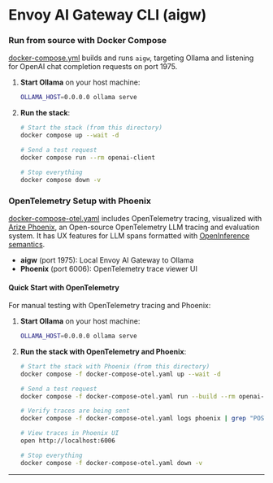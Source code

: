 # Envoy AI Gateway CLI (aigw)

### Run from source with Docker Compose

[docker-compose.yml](docker-compose.yaml) builds and runs `aigw`, targeting
Ollama and listening for OpenAI chat completion requests on port 1975.

1. **Start Ollama** on your host machine:

   ```bash
   OLLAMA_HOST=0.0.0.0 ollama serve
   ```

2. **Run the stack**:

   ```bash
   # Start the stack (from this directory)
   docker compose up --wait -d

   # Send a test request
   docker compose run --rm openai-client

   # Stop everything
   docker compose down -v
   ```

### OpenTelemetry Setup with Phoenix

[docker-compose-otel.yaml](docker-compose-otel.yaml) includes OpenTelemetry tracing,
visualized with [Arize Phoenix](https://phoenix.arize.com), an Open-source
OpenTelemetry LLM tracing and evaluation system. It has UX features for LLM
spans formatted with [OpenInference semantics][openinference].

- **aigw** (port 1975): Local Envoy AI Gateway to Ollama
- **Phoenix** (port 6006): OpenTelemetry trace viewer UI

#### Quick Start with OpenTelemetry

For manual testing with OpenTelemetry tracing and Phoenix:

1. **Start Ollama** on your host machine:
   ```bash
   OLLAMA_HOST=0.0.0.0 ollama serve
   ```

2. **Run the stack with OpenTelemetry and Phoenix**:
   ```bash
   # Start the stack with Phoenix (from this directory)
   docker compose -f docker-compose-otel.yaml up --wait -d

   # Send a test request
   docker compose -f docker-compose-otel.yaml run --build --rm openai-client

   # Verify traces are being sent
   docker compose -f docker-compose-otel.yaml logs phoenix | grep "POST /v1/traces"

   # View traces in Phoenix UI
   open http://localhost:6006

   # Stop everything
   docker compose -f docker-compose-otel.yaml down -v
   ```

---
[openinference]: https://github.com/Arize-ai/openinference/tree/main/spec
